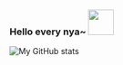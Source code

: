 ### Hello every nya~ <img src="https://media.tenor.com/WKPXrrxUvEgAAAAi/frieren-kuru-kuru.gif" width="45px">


![My GitHub stats](https://github-readme-stats.vercel.app/api?username=hooqii&theme=graywhite_icons=true)
